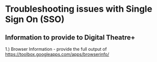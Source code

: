 # Troubleshooting issues with Single Sign On (SSO)

## Information to provide to Digital Theatre+

1.) Browser Information - provide the full output of https://toolbox.googleapps.com/apps/browserinfo/
